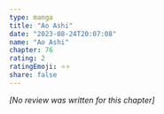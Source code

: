 ```yaml
---
type: manga
title: "Ao Ashi"
date: "2023-08-24T20:07:08"
name: "Ao Ashi"
chapter: 76
rating: 2
ratingEmoji: ⭐️⭐️
share: false
---
```


_[No review was written for this chapter]_
